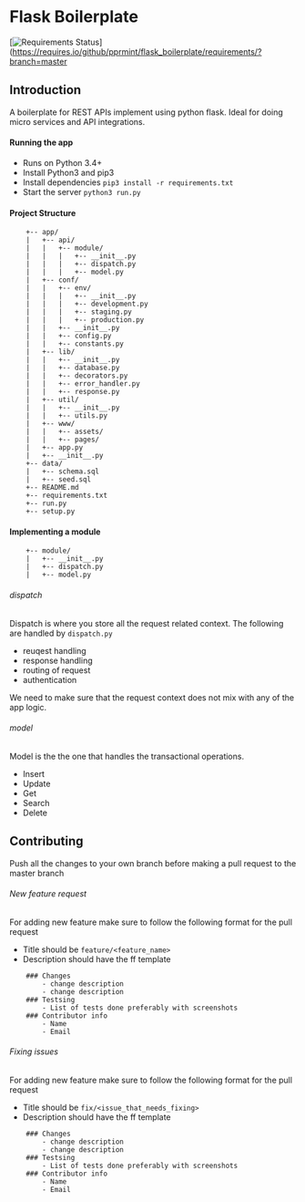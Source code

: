 Flask Boilerplate
=====


[![Requirements Status](https://requires.io/github/pprmint/flask_boilerplate/requirements.svg?branch=master)](https://requires.io/github/pprmint/flask_boilerplate/requirements/?branch=master

Introduction
-----
A boilerplate for REST APIs implement using python flask. Ideal for doing micro services and API integrations.

#### Running the app
- Runs on Python 3.4+
- Install Python3 and pip3
- Install dependencies `pip3 install -r requirements.txt`
- Start the server `python3 run.py`

#### Project Structure
```
    +-- app/
    |   +-- api/
    |   |   +-- module/
    |   |   |   +-- __init__.py
    |   |   |   +-- dispatch.py
    |   |   |   +-- model.py
    |   +-- conf/
    |   |   +-- env/
    |   |   |   +-- __init__.py
    |   |   |   +-- development.py
    |   |   |   +-- staging.py
    |   |   |   +-- production.py
    |   |   +-- __init__.py
    |   |   +-- config.py
    |   |   +-- constants.py
    |   +-- lib/
    |   |   +-- __init__.py
    |   |   +-- database.py
    |   |   +-- decorators.py
    |   |   +-- error_handler.py
    |   |   +-- response.py
    |   +-- util/
    |   |   +-- __init__.py
    |   |   +-- utils.py
    |   +-- www/
    |   |   +-- assets/
    |   |   +-- pages/
    |   +-- app.py
    |   +-- __init__.py
    +-- data/
    |   +-- schema.sql
    |   +-- seed.sql
    +-- README.md
    +-- requirements.txt
    +-- run.py
    +-- setup.py
```


#### Implementing a module
```
    +-- module/
    |   +-- __init__.py
    |   +-- dispatch.py
    |   +-- model.py
```
###### dispatch
Dispatch is where you store all the request related context. The following are handled by `dispatch.py`
- reuqest handling
- response handling
- routing of request
- authentication

We need to make sure that the request context does not mix with any of the app logic.

###### model
Model is the the one that handles the transactional operations.
- Insert
- Update
- Get
- Search
- Delete

Contributing
-----
Push all the changes to your own branch before making a pull request to the master branch
###### New feature request
For adding new feature make sure to follow the following format for the pull request
- Title should be `feature/<feature_name>`
- Description should have the ff template
```
    ### Changes
        - change description
        - change description
    ### Testsing
        - List of tests done preferably with screenshots
    ### Contributor info
        - Name
        - Email
```

###### Fixing issues
For adding new feature make sure to follow the following format for the pull request
- Title should be `fix/<issue_that_needs_fixing>`
- Description should have the ff template
```
    ### Changes
        - change description
        - change description
    ### Testsing
        - List of tests done preferably with screenshots
    ### Contributor info
        - Name
        - Email
```

